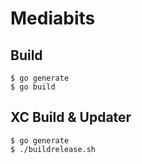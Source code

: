# Mediabits

## Build

~~~~~
$ go generate
$ go build
~~~~~

## XC Build & Updater

~~~~~
$ go generate
$ ./buildrelease.sh
~~~~~
